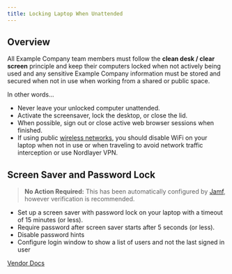 ```yaml
---
title: Locking Laptop When Unattended
---
```


## Overview

All Example Company team members must follow the **clean desk / clear screen** principle and keep their computers locked when not actively being used and any sensitive Example Company information must be stored and secured when not in use when working from a shared or public space.

In other words...

- Never leave your unlocked computer unattended.
- Activate the screensaver, lock the desktop, or close the lid.
- When possible, sign out or close active web browser sessions when finished.
- If using public [wireless networks](/handbook/security/corporate/services/laptops/security/networks), you should disable WiFi on your laptop when not in use or when traveling to avoid network traffic interception or use Nordlayer VPN.

## Screen Saver and Password Lock

> **No Action Required:** This has been automatically configured by [Jamf](/handbook/security/corporate/systems/jamf), however verification is recommended.

- Set up a screen saver with password lock on your laptop with a timeout of 15 minutes (or less).
- Require password after screen saver starts after 5 seconds (or less).
- Disable password hints
- Configure login window to show a list of users and not the last signed in user

[Vendor Docs](https://support.apple.com/guide/mac-help/change-lock-screen-settings-on-mac-mh11784/mac)
